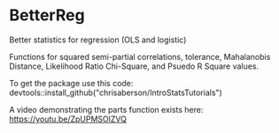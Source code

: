# BetterReg
Better statistics for regression (OLS and logistic)

Functions for squared semi-partial correlations, tolerance, Mahalanobis Distance, Likelihood Ratio Chi-Square, and Psuedo R Square values.

To get the package use this code:
devtools::install_github("chrisaberson/IntroStatsTutorials") 

A video demonstrating the parts function exists here: https://youtu.be/ZpUPMSOlZVQ
